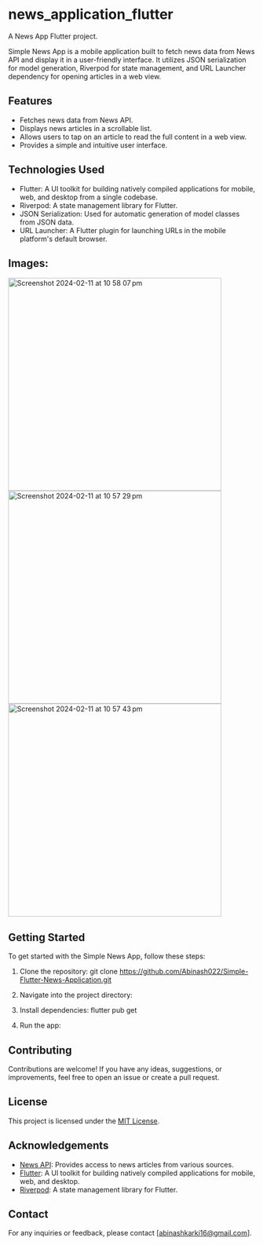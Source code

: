 # news_application_flutter

A News App Flutter project.


Simple News App is a mobile application built to fetch news data from News API and display it in a user-friendly interface. It utilizes JSON serialization for model generation, Riverpod for state management, and URL Launcher dependency for opening articles in a web view.

## Features

- Fetches news data from News API.
- Displays news articles in a scrollable list.
- Allows users to tap on an article to read the full content in a web view.
- Provides a simple and intuitive user interface.

## Technologies Used

- Flutter: A UI toolkit for building natively compiled applications for mobile, web, and desktop from a single codebase.
- Riverpod: A state management library for Flutter.
- JSON Serialization: Used for automatic generation of model classes from JSON data.
- URL Launcher: A Flutter plugin for launching URLs in the mobile platform's default browser.

## Images:


<img width="434" alt="Screenshot 2024-02-11 at 10 58 07 pm" src="https://github.com/Abinash022/Simple-Flutter-News-Application/assets/103113945/2db40f92-8dd8-4f3a-b835-f12e070a7714">

<img width="434" alt="Screenshot 2024-02-11 at 10 57 29 pm" src="https://github.com/Abinash022/Simple-Flutter-News-Application/assets/103113945/6360447c-3a1c-4e86-a074-5768d2f86fd8">

<img width="434" alt="Screenshot 2024-02-11 at 10 57 43 pm" src="https://github.com/Abinash022/Simple-Flutter-News-Application/assets/103113945/d1af354d-a90f-44eb-af12-9327a314ec0b">



## Getting Started

To get started with the Simple News App, follow these steps:

1. Clone the repository: git clone https://github.com/Abinash022/Simple-Flutter-News-Application.git

2. Navigate into the project directory:

3. Install dependencies: flutter pub get 

4. Run the app:



## Contributing

Contributions are welcome! If you have any ideas, suggestions, or improvements, feel free to open an issue or create a pull request.

## License

This project is licensed under the [MIT License](LICENSE).

## Acknowledgements

- [News API](https://newsapi.org/): Provides access to news articles from various sources.
- [Flutter](https://flutter.dev/): A UI toolkit for building natively compiled applications for mobile, web, and desktop.
- [Riverpod](https://riverpod.dev/): A state management library for Flutter.

## Contact

For any inquiries or feedback, please contact [abinashkarki16@gmail.com].



